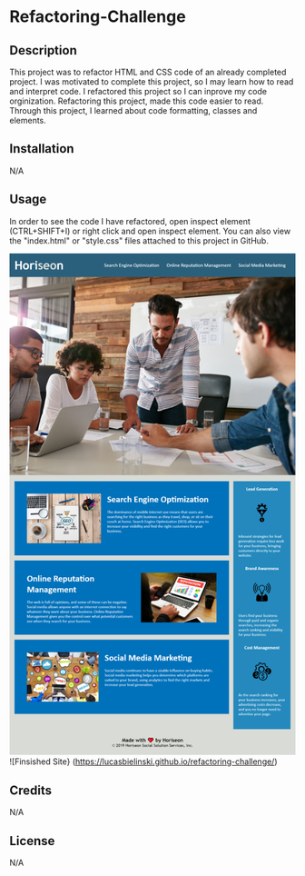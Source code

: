 # Refactoring-Challenge

## Description

This project was to refactor HTML and CSS code of an already completed project. I was motivated to complete this project, so I may learn how to read and interpret code. I refactored this project so I can inprove my code orginization. Refactoring this project, made this code easier to read. Through this project, I learned about code formatting, classes and elements.

## Installation

N/A

## Usage

In order to see the code I have refactored, open inspect element (CTRL+SHIFT+I) or right click and open inspect element. You can also view the "index.html" or "style.css" files attached to this project in GitHub.

![Final Product](./assets/images/screenshot.png)
![Finsished Site} (https://lucasbielinski.github.io/refactoring-challenge/)

## Credits

N/A

## License

N/A
